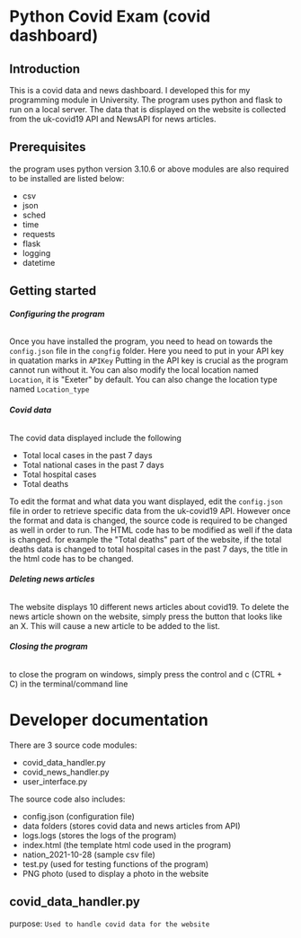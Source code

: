 # Python Covid Exam (covid dashboard)
## Introduction
This is a covid data and news dashboard. I developed this for my programming module in University. The program uses python and flask to run on a local server.
The data that is displayed on the website is collected from the uk-covid19 API and NewsAPI for news articles.

## Prerequisites
the program uses python version 3.10.6 or above
modules are also required to be installed are listed below:
- csv
- json
- sched
- time
- requests
- flask
- logging
- datetime

## Getting started
###### **Configuring the program**
Once you have installed the program, you need to head on towards the `config.json` file in the `congfig` folder. Here you need to put in your API key in quatation marks in `APIKey`
Putting in the API key is crucial as the program cannot run without it. You can also modify the local location named `Location`, it is "Exeter" by default.
You can also change the location type named `Location_type`
###### **Covid data**
The covid data displayed include the following
- Total local cases in the past 7 days
- Total national cases in the past 7 days
- Total hospital cases
- Total deaths

To edit the format and what data you want displayed, edit the `config.json` file in order to retrieve specific data from the uk-covid19 API. However once the
format and data is changed, the source code is required to be changed as well in order to run. The HTML code has to be modified as well if the data is changed. for example
the "Total deaths" part of the website, if the total deaths data is changed to total hospital cases in the past 7 days, the title in the html code has to be changed.

###### **Deleting news articles**
The website displays 10 different news articles about covid19. To delete the news article shown on the website, simply press the button that looks like
an X. This will cause a new article to be added to the list.

###### **Closing the program**
to close the program on windows, simply press the control and c (CTRL + C) in the terminal/command line

# Developer documentation
There are 3 source code modules:
- covid_data_handler.py
- covid_news_handler.py
- user_interface.py

The source code also includes:
- config.json (configuration file)
- data folders (stores covid data and news articles from API)
- logs.logs (stores the logs of the program)
- index.html (the template html code used in the program)
- nation_2021-10-28 (sample csv file)
- test.py (used for testing functions of the program)
- PNG photo (used to display a photo in the website

## covid_data_handler.py
purpose:
`Used to handle covid data for the website`


